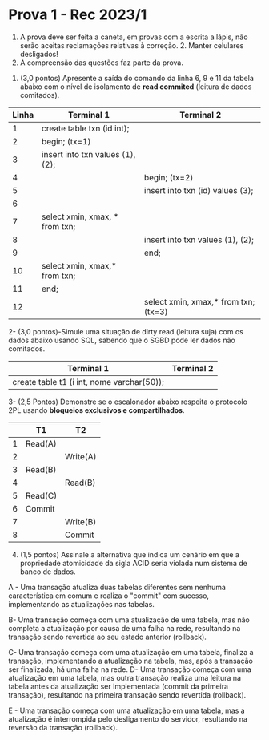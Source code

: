 # Prova 1 - Rec 2023/1  


1. A prova deve ser feita a caneta, em provas com a escrita a lápis, não serão aceitas reclamações relativas à correção. 2. Manter celulares desligados!
2. A compreensão das questões faz parte da prova.

1) (3,0 pontos) Apresente a saída do comando da linha 6, 9 e 11 da tabela abaixo com o nível de isolamento de **read commited** (leitura de dados comitados).

| Linha | Terminal 1                       | Terminal 2                            |
| ----- | -------------------------------- | ------------------------------------- |
| 1     | create table txn (id int);       |
| 2     | begin; (tx=1)                    |
| 3     | insert into txn values (1), (2); |
| 4     |                                  | begin; (tx=2)                         |
| 5     |                                  | insert into txn (id) values (3);      |
| 6     |                                  |                                       |
| 7     | select xmin, xmax, \* from txn;  |                                       |
| 8     |                                  | insert into txn values (1), (2);      |
| 9     |                                  | end;                                  |
| 10    | select xmin, xmax,\* from txn;   |
| 11    | end;                             |                                       |
| 12    |                                  | select xmin, xmax,\* from txn; (tx=3) |

2- (3,0 pontos)-Simule uma situação de dirty read (leitura suja) com os dados abaixo usando SQL, sabendo que o SGBD pode ler dados não comitados.

| Terminal 1                                 | Terminal 2 |
| ------------------------------------------ | ---------- |
| create table t1 (i int, nome varchar(50)); |            |

3- (2,5 Pontos) Demonstre se o escalonador abaixo respeita o protocolo 2PL usando **bloqueios exclusivos e compartilhados**.

|     | T1      | T2       |
| --- | ------- | -------- |
| 1   | Read(A) |
| 2   |         | Write(A) |
| 3   | Read(B) |          |
| 4   |         | Read(B)  |
| 5   | Read(C) |          |
| 6   | Commit  |          |
| 7   |         | Write(B) |
| 8   |         | Commit   |

4. (1,5 pontos) Assinale a alternativa que indica um cenário em que a propriedade atomicidade da sigla ACID seria violada num sistema de banco de dados.

A - Uma transação atualiza duas tabelas diferentes sem nenhuma característica em comum e realiza o "commit" com sucesso, implementando as atualizações nas tabelas.

B- Uma transação começa com uma atualização de uma tabela, mas não completa a atualização por causa de uma falha na rede, resultando na transação sendo revertida ao seu estado anterior (rollback).

C- Uma transação começa com uma atualização em uma tabela, finaliza a transação, implementando a atualização na tabela, mas, após a transação ser finalizada, há uma falha na rede.
D- Uma transação começa com uma atualização em uma tabela, mas outra transação realiza uma leitura na tabela antes da atualização ser Implementada (commit da primeira transação), resultando na primeira transação sendo revertida (rollback).

E - Uma transação começa com uma atualização em uma tabela, mas a atualização é interrompida pelo desligamento do servidor, resultando na reversão da transação (rollback).
